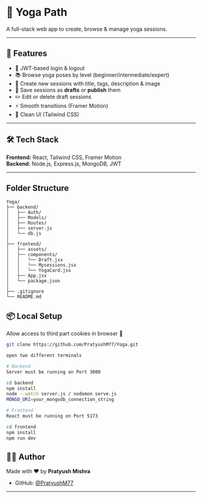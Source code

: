 # 🧘 Yoga Path

A full-stack web app to create, browse & manage yoga sessions.

---

## 🚀 Features

- 🔐 JWT-based login & logout
- 📚 Browse yoga poses by level (beginner/intermediate/expert)
- 📝 Create new sessions with title, tags, description & image
- 💾 Save sessions as **drafts** or **publish** them
- ✏️ Edit or delete draft sessions
- ⚡ Smooth transitions (Framer Motion)
- 🍃 Clean UI (Tailwind CSS)

---

## 🛠 Tech Stack

**Frontend:** React, Tailwind CSS, Framer Motion  
**Backend:** Node.js, Express.js, MongoDB, JWT   

---
##  Folder Structure
```
Yoga/
├── backend/              
│   ├── Auth/              
│   ├── Models/            
│   ├── Routes/           
│   ├── server.js          
│   └── db.js      
│
├── frontend/            
│   ├── assets/           
│   ├── components/        
│   │   └── Draft.jsx     
│   │   └── Mysessions.jsx 
│   │   └── YogaCard.jsx  
│   ├── App.jsx           
│   └── package.json      
│
├── .gitignore             
└── README.md              
```

## 📦 Local Setup

Allow access to third part cookies in browser 🍪
```bash
git clone https://github.com/PratyushM77/Yoga.git

open two different terminals 

# Backend
Server must be running on Port 3000

cd backend
npm install
node --watch server.js / nodemon serve.js 
MONGO_URI=your_mongodb_connection_string 

# Frontend
React must be running on Port 5173

cd frontend
npm install
npm run dev

```
## 🙋‍♂️ Author

Made with ❤️ by **Pratyush Mishra**

* GitHub: [@PratyushM77](https://github.com/PratyushM77)

---


